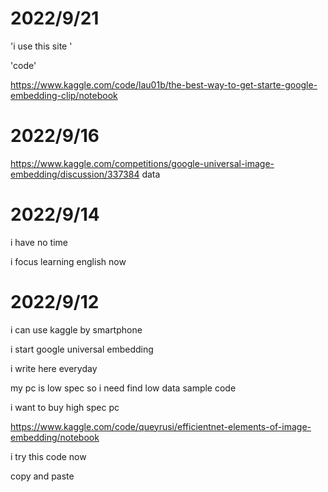 # 2022/9/21

'i use this site '

'code'


https://www.kaggle.com/code/lau01b/the-best-way-to-get-starte-google-embedding-clip/notebook






# 2022/9/16

https://www.kaggle.com/competitions/google-universal-image-embedding/discussion/337384
data




# 2022/9/14

i have no time 

i focus learning english now


# 2022/9/12

i can use kaggle by smartphone


i start google universal embedding

i write here everyday

my pc is low spec 
so i need find low data sample code

i want to buy high spec pc

https://www.kaggle.com/code/queyrusi/efficientnet-elements-of-image-embedding/notebook

i try this code now

copy and paste

